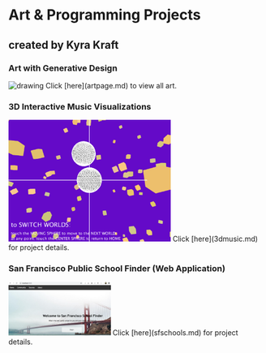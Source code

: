 # Art & Programming Projects
## created by Kyra Kraft

<!-- ## examples of past projects

* generative design combined with hand-drawn art
* 3d interactive experience with sound and visuals
* sites designed with html, css, and javascript that incorporate databases
* mobile apps designed through React -->

### Art with Generative Design

<img src="ashleydandelion.jpg" alt="drawing" width="300" height="370"/>  
Click [here](artpage.md) to view all art.  

### 3D Interactive Music Visualizations

<img src="purpleworld.png" alt="3d graphics" width="320" height="240"/>  
Click [here](3dmusic.md) for project details.  


### San Francisco Public School Finder (Web Application)

<img src="sfschools.png" alt="screenshot" width="40%" height="40%"/>  
Click [here](sfschools.md) for project details.
